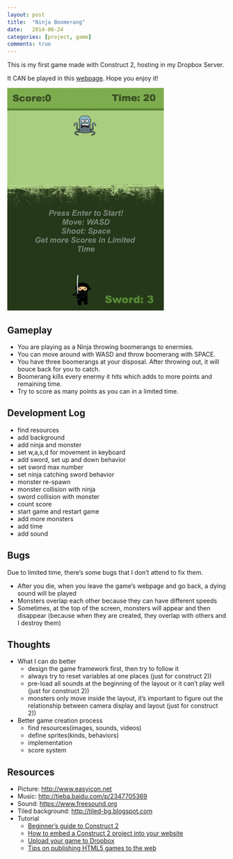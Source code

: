 ```yaml
---
layout: post
title:  "Ninja Boomerang"
date:   2014-06-24
categories: [project, game]
comments: true
---
```


This is my first game made with Construct 2, hosting in my Dropbox Server.

It CAN be played in this [webpage](https://dl.dropboxusercontent.com/u/77067427/Boomerang2/index.html). Hope you enjoy it! 

![ninja-boomerang](/source/img/ninja-boomerang.png)

## Gameplay

- You are playing as a Ninja throwing boomerangs to enermies.
- You can move around with WASD and throw boomerang with SPACE.
- You have three boomerangs at your disposal. After throwing out, it will bouce back for you to catch.
- Boomerang kills every enermy it hits which adds to more points and remaining time.
- Try to score as many points as you can in a limited time.

## Development Log

- find resources
- add background
- add ninja and monster
- set w,a,s,d for movement in keyboard
- add sword, set up and down behavior
- set sword max number
- set ninja catching sword behavior
- monster re-spawn
- monster collision with ninja
- sword collision with monster
- count score
- start game and restart game
- add more monsters
- add time
- add sound

## Bugs

Due to limited time, there’s some bugs that I don’t attend to fix them.

- After you die, when you leave the game’s webpage and go back, a dying sound will be played
- Monsters overlap each other because they can have different speeds
- Sometimes, at the top of the screen, monsters will appear and then disappear (because when they are created, they overlap with others and I destroy them)

## Thoughts

- What I can do better
  - design the game framework first, then try to follow it
  - always try to reset variables at one places (just for construct 2))
  - pre-load all sounds at the beginning of the layout or it can’t play well (just for construct 2))
  - monsters only move inside the layout, it’s important to figure out the relationship between camera display and layout (just for construct 2))
- Better game creation process
  - find resources(images, sounds, videos)
  - define sprites(kinds, behaviors)
  - implementation
  - score system
  
## Resources

- Picture: <http://www.easyicon.net>
- Music: <http://tieba.baidu.com/p/2347705369>
- Sound: <https://www.freesound.org>
- Tiled background: <http://tiled-bg.blogspot.com>
- Tutorial
  - [Beginner’s guide to Construct 2](https://www.scirra.com/tutorials/37/beginners-guide-to-construct-2)
  - [How to embed a Construct 2 project into your website](https://www.scirra.com/tutorials/306/how-to-embed-a-construct-2-project-into-your-website)
  - [Upload your game to Dropbox](https://www.scirra.com/tutorials/42/upload-your-game-to-dropbox)
  - [Tips on publishing HTML5 games to the web](https://www.scirra.com/tutorials/655/tips-on-publishing-html5-games-to-the-web)
